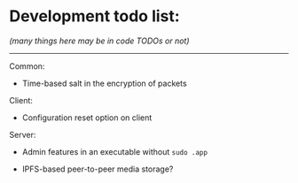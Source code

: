 # Development todo list:
_(many things here may be in code TODOs or not)_


---

Common:
- Time-based salt in the encryption of packets
    
Client:
- Configuration reset option on client
        
Server:
- Admin features in an executable without `sudo .app`
        
- IPFS-based peer-to-peer media storage?
